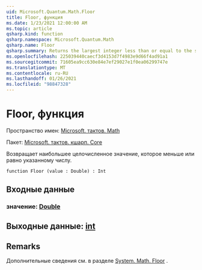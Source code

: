 ```yaml
---
uid: Microsoft.Quantum.Math.Floor
title: Floor, функция
ms.date: 1/23/2021 12:00:00 AM
ms.topic: article
qsharp.kind: function
qsharp.namespace: Microsoft.Quantum.Math
qsharp.name: Floor
qsharp.summary: Returns the largest integer less than or equal to the specified number.
ms.openlocfilehash: 225039440caecf3d4153d7f4983e9d66f4ad91a1
ms.sourcegitcommit: 71605ea9cc630e84e7ef29027e1f0ea06299747e
ms.translationtype: MT
ms.contentlocale: ru-RU
ms.lasthandoff: 01/26/2021
ms.locfileid: "98847328"
---
```

# <a name="floor-function"></a>Floor, функция

Пространство имен: [Microsoft. тактов. Math](xref:Microsoft.Quantum.Math)

Пакет: [Microsoft. тактов. кшарп. Core](https://nuget.org/packages/Microsoft.Quantum.QSharp.Core)


Возвращает наибольшее целочисленное значение, которое меньше или равно указанному числу.

```qsharp
function Floor (value : Double) : Int
```


## <a name="input"></a>Входные данные

### <a name="value--double"></a>значение: [Double](xref:microsoft.quantum.lang-ref.double)





## <a name="output--int"></a>Выходные данные: [int](xref:microsoft.quantum.lang-ref.int)



## <a name="remarks"></a>Remarks

Дополнительные сведения см. в разделе [System. Math. Floor](https://docs.microsoft.com/dotnet/api/system.math.floor) .